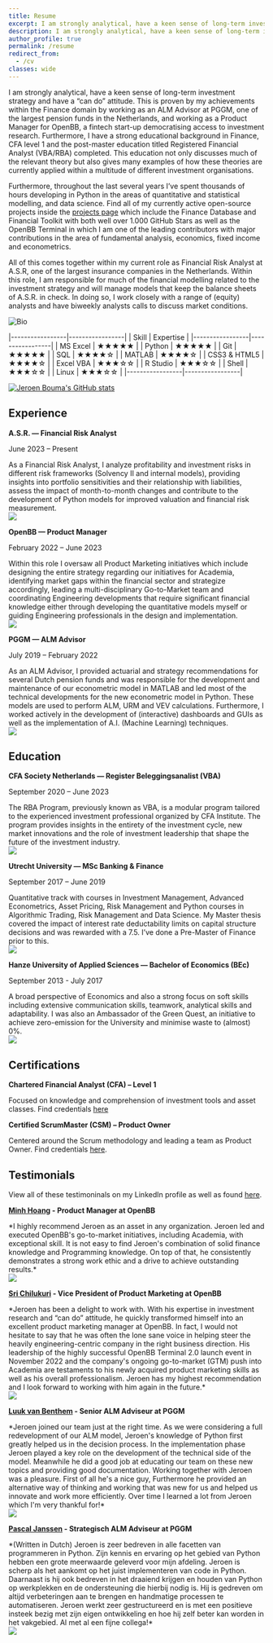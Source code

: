 ```yaml
---
title: Resume
excerpt: I am strongly analytical, have a keen sense of long-term investment strategy and have a “can do” attitude. This is proven by my achievements within the Finance domain by working as an ALM Advisor at PGGM, one of the largest pension funds in the Netherlands, and working as a Product Manager for OpenBB, a fintech start-up democratising access to investment research. Furthermore, I have a strong educational background in Finance, CFA level 1 and the post-master education titled Registered Financial Analyst (VBA/RBA) completed. This education not only discusses much of the relevant theory but also gives many examples of how these theories are currently applied within a multitude of different investment organisations.
description: I am strongly analytical, have a keen sense of long-term investment strategy and have a “can do” attitude. This is proven by my achievements within the Finance domain by working as an ALM Advisor at PGGM, one of the largest pension funds in the Netherlands, and working as a Product Manager for OpenBB, a fintech start-up democratising access to investment research. Furthermore, I have a strong educational background in Finance, CFA level 1 and the post-master education titled Registered Financial Analyst (VBA/RBA) completed. This education not only discusses much of the relevant theory but also gives many examples of how these theories are currently applied within a multitude of different investment organisations.
author_profile: true
permalink: /resume
redirect_from:
  - /cv
classes: wide
---
```


<div class="row">
<div markdown="1" class="seventy-column">
I am strongly analytical, have a keen sense of long-term investment strategy and have a “can do” attitude. This is proven by my achievements within the Finance domain by working as an ALM Advisor at PGGM, one of the largest pension funds in the Netherlands, and working as a Product Manager for OpenBB, a fintech start-up democratising access to investment research. Furthermore, I have a strong educational background in Finance, CFA level 1 and the post-master education titled Registered Financial Analyst (VBA/RBA) completed. This education not only discusses much of the relevant theory but also gives many examples of how these theories are currently applied within a multitude of different investment organisations.

Furthermore, throughout the last several years I’ve spent thousands of hours developing in Python in the areas of quantitative and statistical modelling, and data science. Find all of my currently active open-source projects inside the <a href="/projects">projects page</a> which include the Finance Database and Financial Toolkit with both well over 1.000 GitHub Stars as well as the OpenBB Terminal in which I am one of the leading contributors with major contributions in the area of fundamental analysis, economics, fixed income and econometrics.

All of this comes together within my current role as Financial Risk Analyst at A.S.R, one of the largest insurance companies in the Netherlands. Within this role, I am responsible for much of the financial modelling related to the investment strategy and will manage models that keep the balance sheets of A.S.R. in check. In doing so, I work closely with a range of (equity) analysts and have biweekly analysts calls to discuss market conditions.
</div>
<div markdown="1" class="thirty-column">

![Bio](/assets/images/default/bio-photo.jpg)

|-----------------|-----------------|
| Skill           | Expertise       |
|-----------------|-----------------|
| MS Excel        | ★★★★★           |
| Python          | ★★★★★           |
| Git             | ★★★★★           |
| SQL             | ★★★★☆           |
| MATLAB          | ★★★★☆           |
| CSS3 & HTML5    | ★★★★☆           |
| Excel VBA       | ★★★☆☆           |
| R Studio        | ★★★☆☆           |
| Shell           | ★★★☆☆           |
| Linux           | ★★★☆☆           |
|-----------------|-----------------|

</div>
</div>

[![Jeroen Bouma's GitHub stats](https://github-readme-stats.vercel.app/api?username=JerBouma&show_icons=true&theme=graywhite&include_all_commits=true&count_private=true&hide=contribs)](https://github.com/JerBouma)


## Experience

**A.S.R. — Financial Risk Analyst**

June 2023 – Present

<div class="row">
<div markdown="1" class="eighty-column-left">
As a Financial Risk Analyst, I analyze profitability and investment risks in different risk frameworks (Solvency II and internal models), providing insights into portfolio sensitivities and their relationship with liabilities, assess the impact of month-to-month changes and contribute to the development of Python models for improved valuation and financial risk measurement.
</div>
<div markdown="1" class="twenty-column-right">
<img src="assets/images/resume/asr.png"> 
</div>
</div>

**OpenBB — Product Manager**

February 2022 – June 2023

<div class="row">
<div markdown="1" class="eighty-column-left">
Within this role I oversaw all Product Marketing initiatives which include designing the entire strategy regarding our initiatives for Academia, identifying market gaps within the financial sector and strategize accordingly, leading a multi-disciplinary Go-to-Market team and coordinating Engineering developments that require significant financial knowledge either through developing the quantitative models myself or guiding Engineering professionals in the design and implementation.
</div>
<div markdown="1" class="twenty-column-right">
<img src="assets/images/resume/openbb.png"> 
</div>
</div>

**PGGM — ALM Advisor**

July 2019 – February 2022

<div class="row">
<div markdown="1" class="eighty-column-left">
As an ALM Advisor, I provided actuarial and strategy recommendations for several Dutch pension funds and was responsible for the development and maintenance of our econometric model in MATLAB and led most of the technical developments for the new econometric model in Python. These models are used to perform ALM, URM and VEV calculations. Furthermore, I worked actively in the development of (interactive) dashboards and GUIs as well as the implementation of A.I. (Machine Learning) techniques.
</div>
<div markdown="1" class="twenty-column-right">
<img src="assets/images/resume/pggm.png">
</div>
</div>

## Education

**CFA Society Netherlands — Register Beleggingsanalist (VBA)**

September 2020 – June 2023

<div class="row">
<div markdown="1" class="seventy-column">
The RBA Program, previously known as VBA, is a modular program tailored to the experienced investment professional organized by CFA Institute. The program provides insights in the entirety of the investment cycle, new market innovations and the role of investment leadership that shape the future of the investment industry.
</div>
<div markdown="1" class="thirty-column">
<img src="assets/images/resume/cfasocietynetherlands.png"> 
</div>
</div>

**Utrecht University — MSc Banking & Finance** 

September 2017 – June 2019

<div class="row">
<div markdown="1" class="seventy-column">
Quantitative track with courses in Investment Management, Advanced Econometrics, Asset Pricing, Risk Management and Python courses in Algorithmic Trading, Risk Management and Data Science. My Master thesis covered the impact of interest rate deductability limits on capital structure decisions and was rewarded with a 7.5. I’ve done a Pre-Master of Finance prior to this.
</div>
<div markdown="1" class="thirty-column">
<img src="assets/images/resume/utrechtuniversity.png"> 
</div>
</div>

**Hanze University of Applied Sciences — Bachelor of Economics (BEc)** 

September 2013 - July 2017

<div class="row">
<div markdown="1" class="seventy-column">
A broad perspective of Economics and also a strong focus on soft skills including extensive communication skills, teamwork, analytical skills and adaptability. I was also an Ambassador of the Green Quest, an initiative to achieve zero-emission for the University and minimise waste to (almost) 0%.
</div>
<div markdown="1" class="thirty-column">
<img src="assets/images/resume/hanzeuniversityofappliedsciences.png"> 
</div>
</div>

## Certifications

<div class="row">
<div markdown="1" class="fifty-column-left">

**Chartered Financial Analyst (CFA) – Level 1**

Focused on knowledge and comprehension of investment tools and asset classes. Find credentials [here](https://drive.google.com/file/d/11OZSq6FDsaBizG9F3kgV8Ey4-lw0oZ9x/view)
</div>
<div markdown="1" class="fifty-column-right">

**Certified ScrumMaster (CSM) – Product Owner**

Centered around the Scrum methodology and leading a team as Product Owner. Find credentials [here](https://bcert.me/skdcgcomw).
</div>
</div>


## Testimonials

View all of these testimoninals on my LinkedIn profile as well as found [here](https://www.linkedin.com/in/boumajeroen/).

**[Minh Hoang](https://www.linkedin.com/in/minhhoang95/) - Product Manager at OpenBB**

<div class="row">
<div markdown="1" class="eighty-column-left">
*I highly recommend Jeroen as an asset in any organization. Jeroen led and executed OpenBB's go-to-market initiatives, including Academia, with exceptional skill. It is not easy to find Jeroen's combination of solid finance knowledge and Programming knowledge. On top of that, he consistently demonstrates a strong work ethic and a drive to achieve outstanding results.*
</div>
<div markdown="1" class="twenty-column-right">
<img src="assets/images/testimonials/MinhHoang.jpeg" class='testimoninals'>
</div>
</div>

**[Sri Chilukuri](https://www.linkedin.com/in/srichilukuri/) - Vice President of Product Marketing at OpenBB**

<div class="row">
<div markdown="1" class="eighty-column-left">
*Jeroen has been a delight to work with. With his expertise in investment research and “can do” attitude, he quickly transformed himself into an excellent product marketing manager at OpenBB. In fact, I would not hesitate to say that he was often the lone sane voice in helping steer the heavily engineering-centric company in the right business direction. His leadership of the highly successful OpenBB Terminal 2.0 launch event in November 2022 and the company's ongoing go-to-market (GTM) push into Academia are testaments to his newly acquired product marketing skills as well as his overall professionalism. Jeroen has my highest recommendation and I look forward to working with him again in the future.*
</div>
<div markdown="1" class="twenty-column-right">
<img src="assets/images/testimonials/SriChilukuri.jpeg" class='testimoninals'>
</div>
</div>

**[Luuk van Benthem](https://www.linkedin.com/in/luuk-van-benthem-b817a765/) - Senior ALM Adviseur at PGGM**

<div class="row">
<div markdown="1" class="eighty-column-left">
*Jeroen joined our team just at the right time. As we were considering a full redevelopment of our ALM model, Jeroen's knowledge of Python first greatly helped us in the decision process. In the implementation phase Jeroen played a key role on the development of the technical side of the model. Meanwhile he did a good job at educating our team on these new topics and providing good documentation. Working together with Jeroen was a pleasure. First of all he's a nice guy, Furthermore he provided an alternative way of thinking and working that was new for us and helped us innovate and work more efficiently. Over time I learned a lot from Jeroen which I'm very thankful for!*
</div>
<div markdown="1" class="twenty-column-right">
<img src="assets/images/testimonials/LuukvanBenthem.jpeg" class='testimoninals'>
</div>
</div>

**[Pascal Janssen](https://www.linkedin.com/in/pascal-janssen-225b345/) - Strategisch ALM Adviseur at PGGM**

<div class="row">
<div markdown="1" class="eighty-column-left">
*(Written in Dutch) Jeroen is zeer bedreven in alle facetten van programmeren in Python. Zijn kennis en ervaring op het gebied van Python hebben een grote meerwaarde geleverd voor mijn afdeling. Jeroen is scherp als het aankomt op het juist implementeren van code in Python. Daarnaast is hij ook bedreven in het draaiend krijgen en houden van Python op werkplekken en de ondersteuning die hierbij nodig is. Hij is gedreven om altijd verbeteringen aan te brengen en handmatige processen te automatiseren. Jeroen werkt zeer gestructureerd en is met een positieve insteek bezig met zijn eigen ontwikkeling en hoe hij zelf beter kan worden in het vakgebied. Al met al een fijne collega!*
</div>
<div markdown="1" class="twenty-column-right">
<img src="assets/images/testimonials/PascalJanssen.jpeg" class='testimoninals'>
</div>
</div>